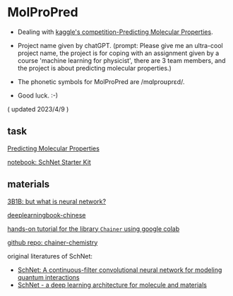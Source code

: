 # MolProPred
* Dealing with [kaggle's competition-Predicting Molecular Properties](https://www.kaggle.com/competitions/champs-scalar-coupling/overview).

* Project name given by chatGPT. (prompt: Please give me an ultra-cool project name, the project is for coping with an assignment given by a course 'machine learning for physicist', there are 3 team members, and the project is about predicting molecular properties.)

* The phonetic symbols for MolProPred are /mɑlproʊprɛd/.

* Good luck. :-)

( updated 2023/4/9 )
## task

[Predicting Molecular Properties](https://www.kaggle.com/competitions/champs-scalar-coupling)

[notebook: SchNet Starter Kit](https://www.kaggle.com/code/toshik/schnet-starter-kit/notebook)

## materials

[3B1B: but what is neural network?](https://www.youtube.com/watch?v=aircAruvnKk)

[deeplearningbook-chinese](https://exacity.github.io/deeplearningbook-chinese/)

[hands-on tutorial for the library `Chainer` using google colab](https://www.youtube.com/watch?v=KsoagCUQa5c)

[github repo: chainer-chemistry](https://github.com/chainer/chainer-chemistry)

original literatures of SchNet:

* [SchNet: A continuous-filter convolutional neural network for modeling quantum interactions](https://arxiv.org/pdf/1706.08566.pdf)
* [SchNet - a deep learning architecture for molecule and materials](https://arxiv.org/pdf/1712.06113.pdf)
